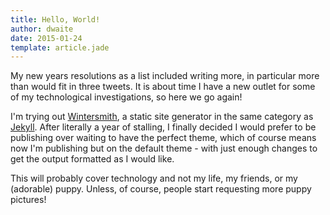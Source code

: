 ```yaml
---
title: Hello, World!
author: dwaite
date: 2015-01-24
template: article.jade
---
```


My new years resolutions as a list included writing more, in particular more
than would fit in three tweets. It is about time I have a new outlet for some
of my technological investigations, so here we go again!

I'm trying out [Wintersmith](http://wintersmith.io), a static site generator
in the same category as [Jekyll](http://jekyllrb.com). After literally a year of
stalling, I finally decided I would prefer to be publishing over waiting to have
the perfect theme, which of course means now I'm publishing but on the default
theme - with just enough changes to get the output formatted as I would like.

This will probably cover technology and not my life, my friends, or my
(adorable) puppy. Unless, of course, people start requesting more puppy
pictures!